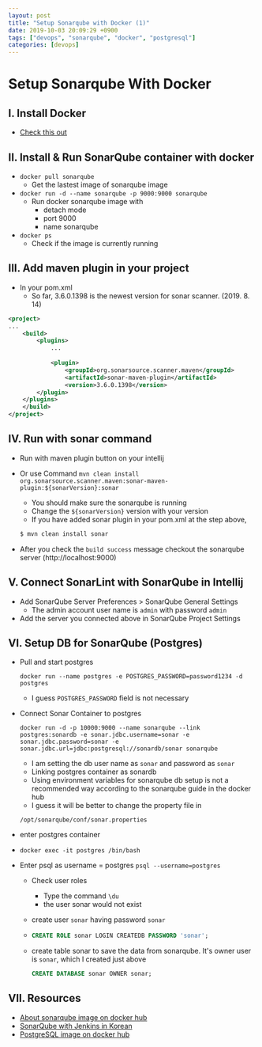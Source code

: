 ```yaml
---
layout: post
title: "Setup Sonarqube with Docker (1)"
date: 2019-10-03 20:09:29 +0900
tags: ["devops", "sonarqube", "docker", "postgresql"]
categories: [devops]
---
```


# Setup Sonarqube With Docker

## I. Install Docker

- [Check this out](https://docs.docker.com/install/)

## II. Install & Run SonarQube container with docker

- `docker pull sonarqube`
  - Get the lastest image of sonarqube image
- `docker run -d --name sonarqube -p 9000:9000 sonarqube`
  - Run docker sonarqube image with 
    - detach mode
    - port 9000
    - name sonarqube
- `docker ps`
  - Check if the image is currently running

## III. Add maven plugin in your project

- In your pom.xml
  - So far, 3.6.0.1398 is the newest version for sonar scanner. (2019. 8. 14)

```xml
<project>
...
	<build>
		<plugins>
            ...
            
			<plugin>
				<groupId>org.sonarsource.scanner.maven</groupId>
				<artifactId>sonar-maven-plugin</artifactId>
				<version>3.6.0.1398</version>
  		</plugin>
  	</plugins>
	</build>
</project>
```

## IV. Run with sonar command

- Run with maven plugin button on your intellij 

- Or use Command  `mvn clean install org.sonarsource.scanner.maven:sonar-maven-plugin:${sonarVersion}:sonar`
  - You should make sure the sonarqube is running
  - Change the `${sonarVersion}` version with your version
  - If you have added sonar plugin in your pom.xml at the step above, 
  
  ```bash
  $ mvn clean install sonar
  ```
  
- After you check the `build success` message checkout the sonarqube server (http://localhost:9000)

## V. Connect SonarLint with SonarQube in Intellij

- Add SonarQube Server Preferences > SonarQube General Settings
  - The admin account user name is `admin` with password `admin`
- Add the server you connected above in SonarQube Project Settings

## VI. Setup DB for SonarQube (Postgres)

- Pull and start postgres

  ```
  docker run --name postgres -e POSTGRES_PASSWORD=password1234 -d postgres
  ```

  - I guess `POSTGRES_PASSWORD` field is not necessary

- Connect Sonar Container to postgres

  ```
  docker run -d -p 10000:9000 --name sonarqube --link postgres:sonardb -e sonar.jdbc.username=sonar -e sonar.jdbc.password=sonar -e sonar.jdbc.url=jdbc:postgresql://sonardb/sonar sonarqube
  ```

  - I am setting the db user name as `sonar` and password as `sonar`
  - Linking postgres container as sonardb
  - Using environment variables for sonarqube db setup is not a recommended way according to the sonarqube guide in the docker hub
  - I guess it will be better to change the property file in

  ```
  /opt/sonarqube/conf/sonar.properties
  ```

- enter postgres container

- ```
  docker exec -it postgres /bin/bash
  ```

- Enter psql as username = postgres
  `psql --username=postgres`

  - Check user roles

    - Type the command `\du`
    - the user sonar would not exist

  - create user `sonar` having password `sonar`

  - ```sql
    CREATE ROLE sonar LOGIN CREATEDB PASSWORD 'sonar';
    ```

  - create table sonar to save the data from sonarqube. It's owner user is `sonar`, which I created just above

    ```sql
    CREATE DATABASE sonar OWNER sonar;
    ```

## VII. Resources

- [About sonarqube image on docker hub](https://hub.docker.com/_/sonarqube)
- [SonarQube with Jenkins in Korean](https://cubenuri.tistory.com/222)
- [PostgreSQL image on docker hub](https://hub.docker.com/_/postgres)

